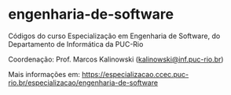 # engenharia-de-software
Códigos do curso Especialização em Engenharia de Software, do Departamento de Informática da PUC-Rio

Coordenação:
Prof. Marcos Kalinowski (kalinowski@inf.puc-rio.br)

Mais informações em: https://especializacao.ccec.puc-rio.br/especializacao/engenharia-de-software
